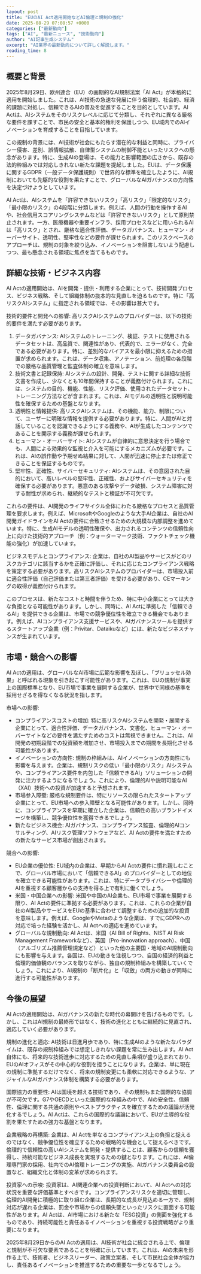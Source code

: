 ```yaml
---
layout: post
title: "EUのAI Act適用開始などAI倫理と規制の強化"
date: 2025-08-29 07:08:57 +0000
categories: ["最新動向"]
tags: ["AI", "最新ニュース", "技術動向"]
author: "AI記事生成システム"
excerpt: "AI業界の最新動向について詳しく解説します。"
reading_time: 8
---
```


## 概要と背景

2025年8月29日、欧州連合（EU）の画期的なAI規制法案「AI Act」が本格的に適用を開始しました。これは、AI技術の急速な発展に伴う倫理的、社会的、経済的課題に対処し、信頼できるAIの普及を促進することを目的としています。AI Actは、AIシステムをそのリスクレベルに応じて分類し、それぞれに異なる厳格な要件を課すことで、市民の安全と基本的権利を保護しつつ、EU域内でのAIイノベーションを育成することを目指しています。

この規制の背景には、AI技術が社会にもたらす潜在的な利益と同時に、プライバシー侵害、差別、誤情報拡散、自律型システムの制御不能といったリスクへの懸念があります。特に、生成AIの登場は、その能力と影響範囲の広さから、既存の法的枠組みでは対応しきれない新たな課題を提起しました。EUは、データ保護に関するGDPR（一般データ保護規則）で世界的な標準を確立したように、AI規制においても先駆的な役割を果たすことで、グローバルなAIガバナンスの方向性を決定づけようとしています。

AI Actは、AIシステムを「許容できないリスク」「高リスク」「限定的なリスク」「最小限のリスク」の4段階に分類します。例えば、人間の行動を操作するAIや、社会信用スコアリングシステムなどは「許容できないリスク」として原則禁止されます。一方、医療機器や重要インフラ、採用プロセスなどに用いられるAIは「高リスク」とされ、厳格な適合性評価、データガバナンス、ヒューマン・オーバーサイト、透明性、堅牢性などの要件が課せられます。このリスクベースのアプローチは、規制の対象を絞り込み、イノベーションを阻害しないよう配慮しつつ、最も懸念される領域に焦点を当てるものです。

## 詳細な技術・ビジネス内容

AI Actの適用開始は、AIを開発・提供・利用する企業にとって、技術開発プロセス、ビジネス戦略、そして組織体制の抜本的な見直しを迫るものです。特に「高リスクAIシステム」に指定される領域では、その影響は甚大です。

技術的要件と開発への影響:
高リスクAIシステムのプロバイダーは、以下の技術的要件を満たす必要があります。

1.  データガバナンス: AIシステムのトレーニング、検証、テストに使用されるデータセットは、高品質で、関連性があり、代表的で、エラーがなく、完全である必要があります。特に、差別的なバイアスを最小限に抑えるための措置が求められます。これは、データ収集、アノテーション、前処理の各段階での厳格な品質管理と監査体制の確立を意味します。
2.  技術文書と記録保持: AIシステムの設計、開発、テストに関する詳細な技術文書を作成し、少なくとも10年間保持することが義務付けられます。これには、システムの目的、機能、性能、リスク評価、使用されたデータセット、トレーニング方法などが含まれます。これは、AIモデルの透明性と説明可能性を確保するための基盤となります。
3.  透明性と情報提供: 高リスクAIシステムは、その機能、能力、制限について、ユーザーに明確な情報を提供する必要があります。特に、人間がAIと対話していることを認識できるようにする義務や、AIが生成したコンテンツであることを開示する義務が課せられます。
4.  ヒューマン・オーバーサイト: AIシステムが自律的に意思決定を行う場合でも、人間による効果的な監視と介入を可能にするメカニズムが必要です。これは、AIの誤作動や予期せぬ結果に対して、人間が迅速に停止または修正できることを保証するものです。
5.  堅牢性、正確性、サイバーセキュリティ: AIシステムは、その意図された目的において、高いレベルの堅牢性、正確性、およびサイバーセキュリティを確保する必要があります。悪意のある攻撃やデータ破損、システム障害に対する耐性が求められ、継続的なテストと検証が不可欠です。

これらの要件は、AI開発のライフサイクル全体にわたる厳格なプロセスと品質管理を要求します。例えば、MicrosoftやGoogleのような大手AI企業は、自社のAI開発ガイドラインをAI Actの要件に合致させるための大規模な内部調整を進めています。特に、生成AIモデルの透明性確保や、出力されるコンテンツの信頼性向上に向けた技術的アプローチ（例：ウォーターマーク技術、ファクトチェック機能の強化）が加速しています。

ビジネスモデルとコンプライアンス:
企業は、自社のAI製品やサービスがどのリスクカテゴリに該当するかを正確に評価し、それに応じたコンプライアンス戦略を策定する必要があります。高リスクAIシステムのプロバイダーは、市場投入前に適合性評価（自己評価または第三者評価）を受ける必要があり、CEマーキングの取得が義務付けられます。

このプロセスは、新たなコストと時間を伴うため、特に中小企業にとっては大きな負担となる可能性があります。しかし、同時に、AI Actに準拠した「信頼できるAI」を提供できる企業は、市場での競争優位性を確立できる機会でもあります。例えば、AIコンプライアンス支援サービスや、AIガバナンスツールを提供するスタートアップ企業（例：Privitar、Dataikuなど）には、新たなビジネスチャンスが生まれています。

## 市場・競合への影響

AI Actの適用は、グローバルなAI市場に広範な影響を及ぼし、「ブリュッセル効果」と呼ばれる現象を引き起こす可能性があります。これは、EUの規制が事実上の国際標準となり、EU市場で事業を展開する企業が、世界中で同様の基準を採用せざるを得なくなる状況を指します。

市場への影響:

*   コンプライアンスコストの増加: 特に高リスクAIシステムを開発・展開する企業にとって、適合性評価、データガバナンス、文書化、ヒューマン・オーバーサイトなどの要件を満たすためのコストは無視できません。これは、AI開発の初期段階での投資額を増加させ、市場投入までの期間を長期化させる可能性があります。
*   イノベーションの方向性: 規制の枠組みは、AIイノベーションの方向性にも影響を与えます。企業は、規制リスクの低い「最小限のリスク」AIシステムや、コンプライアンス要件を内包した「信頼できるAI」ソリューションの開発に注力するようになるでしょう。これにより、倫理的AIや説明可能なAI（XAI）技術への投資が加速すると予想されます。
*   市場参入障壁: 厳格な規制要件は、特にリソースの限られたスタートアップ企業にとって、EU市場への参入障壁となる可能性があります。しかし、同時に、コンプライアンスを早期に確立した企業は、信頼性の高いブランドイメージを構築し、競争優位性を獲得できるでしょう。
*   新たなビジネス機会: AIガバナンス、コンプライアンス監査、倫理的AIコンサルティング、AIリスク管理ソフトウェアなど、AI Actの要件を満たすための新たなサービス市場が創出されます。

競合への影響:

*   EU企業の優位性: EU域内の企業は、早期からAI Actの要件に慣れ親しむことで、グローバル市場において「信頼できるAI」のプロバイダーとしての地位を確立できる可能性があります。これは、特にデータプライバシーや倫理的AIを重視する顧客層からの支持を得る上で有利に働くでしょう。
*   米国・中国企業への影響: 米国や中国のAI企業も、EU市場で事業を展開する限り、AI Actの要件に準拠する必要があります。これは、これらの企業が自社のAI製品やサービスをEUの基準に合わせて調整するための追加的な投資を意味します。例えば、GoogleやMetaのような企業は、すでにGDPRへの対応で培った経験を活かし、AI Actへの適応を進めています。
*   グローバルな規制動向: AI Actは、米国（AI Bill of Rights、NIST AI Risk Management Frameworkなど）、英国（Pro-innovation approach）、中国（アルゴリズム推薦管理規定など）といった他の主要国・地域のAI規制動向にも影響を与えます。各国は、EUの動きを注視しつつ、自国の経済的利益と倫理的価値観のバランスを取りながら、独自の規制枠組みを構築していくでしょう。これにより、AI規制の「断片化」と「収斂」の両方の動きが同時に進行する可能性があります。

## 今後の展望

AI Actの適用開始は、AIガバナンスの新たな時代の幕開けを告げるものです。しかし、これはAI規制の最終形ではなく、技術の進化とともに継続的に見直され、適応していく必要があります。

規制の進化と適応:
AI技術は日進月歩であり、特に生成AIのような新たなパラダイムは、既存の規制枠組みでは想定しきれない課題を常に生み出します。AI Act自体にも、将来的な技術進歩に対応するための見直し条項が盛り込まれており、EUのAIオフィスがその中心的な役割を担うことになります。企業は、単に現在の規制に準拠するだけでなく、将来の規制変更にも柔軟に対応できるような、アジャイルなAIガバナンス体制を構築する必要があります。

国際協力の重要性:
AIは国境を越える技術であり、その規制もまた国際的な協調が不可欠です。G7やOECDといった国際的な枠組みの中で、AIの安全性、信頼性、倫理に関する共通の原則やベストプラクティスを確立するための議論が活発化するでしょう。AI Actは、これらの国際的な議論において、EUが主導的な役割を果たすための強力な基盤となります。

企業戦略の再構築:
企業は、AI Actを単なるコンプライアンス上の負担と捉えるのではなく、競争優位性を確立するための戦略的な機会として捉えるべきです。倫理的で信頼性の高いAIシステムを開発・提供することは、顧客からの信頼を獲得し、持続可能なビジネス成長を実現するための鍵となります。これには、AI倫理専門家の採用、社内でのAI倫理トレーニングの実施、AIガバナンス委員会の設置など、組織文化と体制の変革が求められます。

投資家への示唆:
投資家は、AI関連企業への投資判断において、AI Actへの対応状況を重要な評価基準とすべきです。コンプライアンスリスクを適切に管理し、倫理的AI開発に積極的に取り組む企業は、長期的な成長が見込める一方で、規制対応が遅れる企業は、罰金や市場からの信頼失墜といったリスクに直面する可能性があります。AI Actは、AI市場における新たな「ESG投資」の側面を強化するものであり、持続可能性と責任あるイノベーションを重視する投資戦略がより重要になります。

2025年8月29日からのAI Actの適用は、AI技術が社会に統合される上で、倫理と規制が不可欠な要素であることを明確に示しています。これは、AIの未来を形作る上で、技術者、ビジネスリーダー、政策立案者、そして市民社会全体が協力し、責任あるイノベーションを推進するための重要な一歩となるでしょう。


